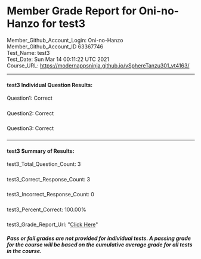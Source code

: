 # Member Grade Report for Oni-no-Hanzo for test3  
   
Member_Github_Account_Login: Oni-no-Hanzo  
Member_Github_Account_ID 63367746  
Test_Name: test3  
Test_Date: Sun Mar 14 00:11:22 UTC 2021  
Course_URL: https://modernappsninja.github.io/vSphereTanzu301_vt4163/  
   
---  
#### test3 Individual Question Results:  
Question1: Correct  
#####  
Question2: Correct  
#####  
Question3: Correct  
#####  
---  
#### test3 Summary of Results:  
test3_Total_Question_Count: 3  
#####  
test3_Correct_Response_Count: 3  
#####  
test3_Incorrect_Response_Count: 0  
#####  
test3_Percent_Correct: 100.00%  
#####  
test3_Grade_Report_Url: "[Click Here](https://github.com/modernappsninjas/Oni-no-Hanzo/blob/main/static/userdata/courses/vSphereTanzu301_vt4163/grade_report.pr130.test3.md)"
##### Pass or fail grades are not provided for individual tests. A passing grade for the course will be based on the cumulative average grade for all tests in the course.  
